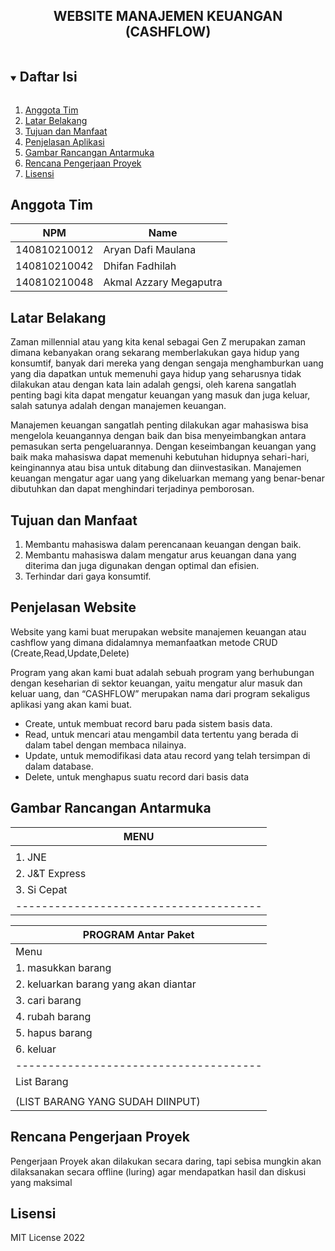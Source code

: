 <p align="center">
  <h2 align="center">
    WEBSITE MANAJEMEN KEUANGAN (CASHFLOW)
  </h2>
</p>

<!-- Daftar Isi -->
<details open="open">
  <summary><h2 style="display: inline-block">Daftar Isi</h2></summary>
  <ol>
    <li><a href="#anggota-tim">Anggota Tim</a></li>
    <li><a href="#latar-belakang">Latar Belakang</a></li>
    <li><a href="#tujuan-dan-manfaat">Tujuan dan Manfaat</a></li>
    <li><a href="#penjelasan-website">Penjelasan Aplikasi</a></li>
    <li><a href="#gambar-rancangan-antarmuka">Gambar Rancangan Antarmuka</a></li>
    <li><a href="#rencana-pengerjaan-proyek">Rencana Pengerjaan Proyek</a></li>
    <li><a href="#lisensi">Lisensi</a></li>
  </ol>
</details>

<!-- Anggota Tim -->
## Anggota Tim
| NPM           | Name        |
| ------------- |-------------|
| 140810210012  | Aryan Dafi Maulana|
| 140810210042  | Dhifan Fadhilah|
| 140810210048  | Akmal Azzary Megaputra|

<!-- Latar Belakang -->
## Latar Belakang

Zaman millennial atau yang kita kenal sebagai Gen Z merupakan zaman dimana kebanyakan orang sekarang memberlakukan gaya hidup yang konsumtif, banyak dari mereka yang dengan sengaja menghamburkan uang yang dia dapatkan untuk memenuhi gaya hidup yang seharusnya tidak dilakukan atau dengan kata lain adalah gengsi, oleh karena sangatlah penting bagi kita dapat mengatur keuangan yang masuk dan juga keluar, salah satunya adalah dengan manajemen keuangan.

Manajemen keuangan sangatlah penting dilakukan agar mahasiswa bisa mengelola keuangannya dengan baik dan bisa menyeimbangkan antara pemasukan serta pengeluarannya. Dengan keseimbangan keuangan yang baik maka mahasiswa dapat memenuhi kebutuhan hidupnya sehari-hari, keinginannya atau bisa untuk ditabung dan diinvestasikan.
Manajemen keuangan mengatur agar uang yang dikeluarkan memang yang benar-benar dibutuhkan dan dapat menghindari terjadinya pemborosan.



<!-- Tujuan dan Manfaat -->
## Tujuan dan Manfaat

1. Membantu mahasiswa dalam perencanaan keuangan dengan baik.
2. Membantu mahasiswa dalam mengatur arus keuangan dana yang diterima dan juga digunakan dengan optimal dan efisien.
3. Terhindar dari gaya konsumtif.


<!-- Penjelasan Aplikasi -->
## Penjelasan Website
Website yang kami buat merupakan website manajemen keuangan atau cashflow yang dimana didalamnya memanfaatkan metode CRUD (Create,Read,Update,Delete)

Program yang akan kami buat adalah sebuah program yang berhubungan dengan keseharian di sektor keuangan, yaitu mengatur alur masuk dan keluar uang, dan “CASHFLOW” merupakan nama dari program sekaligus aplikasi yang akan kami buat.

  - Create,
    untuk membuat record baru pada sistem basis data.
  - Read,
    untuk mencari atau mengambil data tertentu yang berada di dalam tabel dengan membaca nilainya.
  - Update,
    untuk memodifikasi data atau record yang telah tersimpan di dalam database.
  - Delete,
    untuk menghapus suatu record dari basis data
  

<!-- Gambar Rancangan Antarmuka -->
## Gambar Rancangan Antarmuka

|               MENU                   |
|--------------------------------------|
|                                      |
|1. JNE                                |
|2. J&T Express                        |
|3. Si Cepat                           |
|--------------------------------------|


|      PROGRAM Antar Paket             |
|--------------------------------------|
|Menu                                  |
|1. masukkan barang                    |
|2. keluarkan barang yang akan diantar |
|3. cari barang                        |
|4. rubah barang                       |
|5. hapus barang                       |
|6. keluar                             |
|--------------------------------------|
|List Barang                           |
|                                      |
|(LIST BARANG YANG SUDAH DIINPUT)      |

<!-- Rencana Pengerjaan Proyek -->
## Rencana Pengerjaan Proyek

Pengerjaan Proyek akan dilakukan secara daring, tapi sebisa mungkin akan dilaksanakan secara offline (luring) agar mendapatkan hasil dan diskusi yang maksimal
<!-- Lisensi -->
## Lisensi

MIT License 2022
